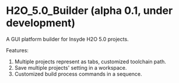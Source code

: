 H2O_5.0_Builder (alpha 0.1, under development)
===============

A GUI platform builder for Insyde H2O 5.0 projects.

Features:
1. Multiple projects represent as tabs, customized toolchain path.
2. Save multiple projects' setting in a workspace.
3. Customized build process commands in a sequence.
